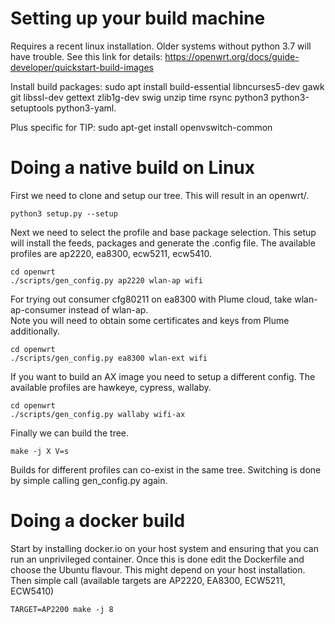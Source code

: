 # Setting up your build machine

Requires a recent linux installation. Older systems without python 3.7 will have trouble.  See this link for details: https://openwrt.org/docs/guide-developer/quickstart-build-images

Install build packages:  sudo apt install build-essential libncurses5-dev gawk git libssl-dev gettext zlib1g-dev swig unzip time rsync python3 python3-setuptools python3-yaml.

Plus specific for TIP: sudo apt-get install openvswitch-common

# Doing a native build on Linux
First we need to clone and setup our tree. This will result in an openwrt/.
```
python3 setup.py --setup
```
Next we need to select the profile and base package selection. This setup will install the feeds, packages and generate the .config file. The available profiles are ap2220, ea8300, ecw5211, ecw5410.
```
cd openwrt
./scripts/gen_config.py ap2220 wlan-ap wifi
```
For trying out consumer cfg80211 on ea8300 with Plume cloud, take wlan-ap-consumer instead of wlan-ap.   
Note you will need to obtain some certificates and keys from Plume additionally.  
```
cd openwrt
./scripts/gen_config.py ea8300 wlan-ext wifi
```
If you want to build an AX image you need to setup a different config. The available profiles are hawkeye, cypress, wallaby.
```
cd openwrt
./scripts/gen_config.py wallaby wifi-ax
```

Finally we can build the tree.
```
make -j X V=s
```
Builds for different profiles can co-exist in the same tree. Switching is done by simple calling gen_config.py again.

# Doing a docker build

Start by installing docker.io on your host system and ensuring that you can run an unprivileged container.
Once this is done edit the Dockerfile and choose the Ubuntu flavour. This might depend on your host installation.
Then simple call (available targets are AP2220, EA8300, ECW5211, ECW5410)
```
TARGET=AP2200 make -j 8
```
